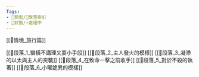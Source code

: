 ```yaml
---
Tags:
- 📎類型/📌故事索引
- 📎狀態/⚡處理中
---
```

[[📖情境_旅行篇]]

[[🔖段落_1_蠻橫不講理又耍小手段]]
[[🔖段落_2_主人發火的模樣]]
[[🔖段落_3_凝滯的以太與主人的突襲]]
[[🔖段落_4_在致命一擊之前收手]]
[[🔖段落_5_對於不殺的執著]]
[[🔖段落_6_小曜詭異的模樣]]
